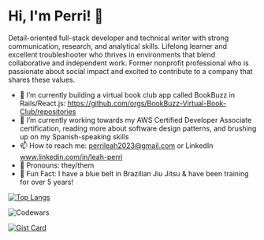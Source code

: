 # Hi, I'm Perri! 👋

Detail-oriented full-stack developer and technical writer with strong communication, research, and analytical skills. Lifelong learner and excellent troubleshooter who thrives in environments that blend collaborative and independent work. Former nonprofit professional who is passionate about social impact and excited to contribute to a company that shares these values.

- 🔭 I’m currently building a virtual book club app called BookBuzz in Rails/React.js: https://github.com/orgs/BookBuzz-Virtual-Book-Club/repositories
- 🌱 I’m currently working towards my AWS Certified Developer Associate certification, reading more about software design patterns, and brushing up on my Spanish-speaking skills
- 📫 How to reach me: perrileah2023@gmail.com or LinkedIn www.linkedin.com/in/leah-perri
- 💚 Pronouns: they/them
- 🥋 Fun Fact: I have a blue belt in Brazilian Jiu Jitsu & have been training for over 5 years!

[![Top Langs](https://github-readme-stats.vercel.app/api/top-langs/?username=perrileah&layout=donut&size_weight=.5&count_weight=.5&hide=SCSS,Shell)](https://github.com/perrileah/github-readme-stats)

![Codewars](https://github.r2v.ch/codewars?user=perrileah&top_languages=true)

[![Gist Card](https://github-readme-stats.vercel.app/api/gist?id=32a378ca7f939128a8abd827b75c2083&show_owner=true)](https://gist.github.com/perrileah/32a378ca7f939128a8abd827b75c2083) 
